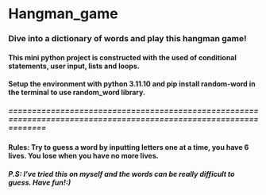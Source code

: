 ﻿# Hangman_game
### Dive into a dictionary of words and play this hangman game!
#### This mini python project is constructed with the used of conditional statements, user input, lists and loops.
#### Setup the environment with python 3.11.10 and pip install random-word in the terminal to use random_word library.
##### ==================================================================================================================
#### Rules: Try to guess a word by inputting letters one at a time, you have 6 lives. You lose when you have no more lives.
##### P.S: I've tried this on myself and the words can be really difficult to guess. Have fun!:)
